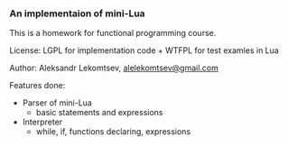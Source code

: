 ### An implementaion of mini-Lua

This is a homework for functional programming course.

License: LGPL for implementation code + WTFPL for test examles in Lua

Author: Aleksandr Lekomtsev, alelekomtsev@gmail.com

Features done:

- Parser of mini-Lua
  - basic statements and expressions
- Interpreter
  - while, if, functions declaring, expressions
